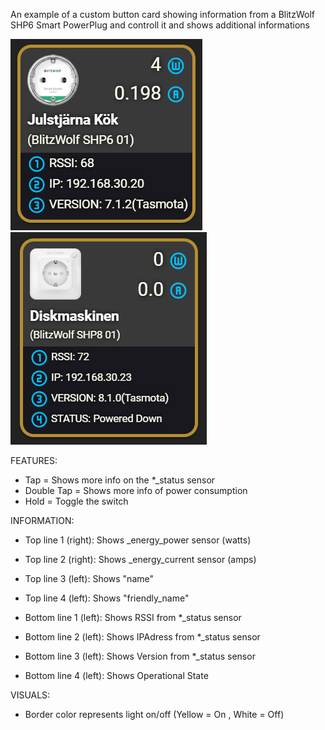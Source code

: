 An example of a custom button card showing information from a BlitzWolf SHP6 Smart PowerPlug and controll it and shows additional informations

![Example](buttoncard_blitzwolf.png) ![Example](buttoncard_blitzwolf_4_lines.png)

FEATURES:
* Tap = Shows more info on the *_status sensor
* Double Tap = Shows more info of power consumption
* Hold = Toggle the switch

INFORMATION:

* Top line 1 (right): Shows _energy_power sensor (watts)
* Top line 2 (right): Shows _energy_current sensor (amps)
* Top line 3 (left): Shows "name"
* Top line 4 (left): Shows "friendly_name"

* Bottom line 1 (left): Shows RSSI from *_status sensor
* Bottom line 2 (left): Shows IPAdress from *_status sensor
* Bottom line 3 (left): Shows Version from *_status sensor
* Bottom line 4 (left): Shows Operational State

VISUALS:

* Border color represents light on/off (Yellow = On , White = Off)
